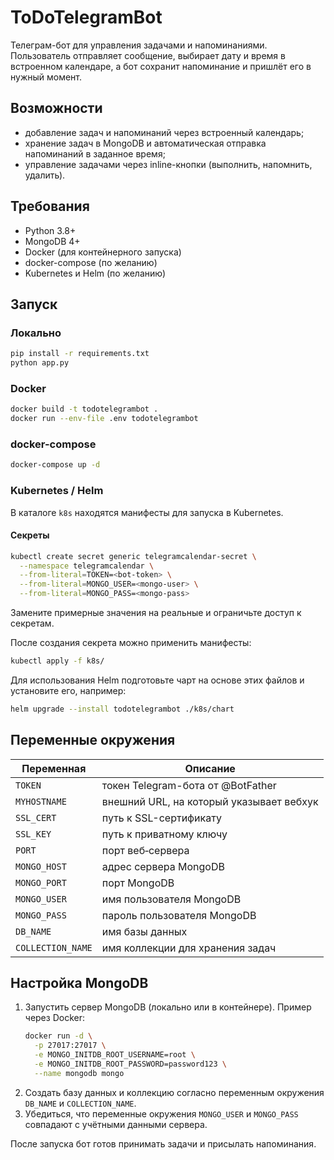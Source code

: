 # ToDoTelegramBot

Телеграм-бот для управления задачами и напоминаниями. Пользователь отправляет сообщение, выбирает дату и время в встроенном календаре, а бот сохранит напоминание и пришлёт его в нужный момент.

## Возможности
- добавление задач и напоминаний через встроенный календарь;
- хранение задач в MongoDB и автоматическая отправка напоминаний в заданное время;
- управление задачами через inline-кнопки (выполнить, напомнить, удалить).

## Требования
- Python 3.8+
- MongoDB 4+
- Docker (для контейнерного запуска)
- docker-compose (по желанию)
- Kubernetes и Helm (по желанию)

## Запуск
### Локально
```bash
pip install -r requirements.txt
python app.py
```

### Docker
```bash
docker build -t todotelegrambot .
docker run --env-file .env todotelegrambot
```

### docker-compose
```bash
docker-compose up -d
```

### Kubernetes / Helm
В каталоге `k8s` находятся манифесты для запуска в Kubernetes.

#### Секреты
```bash
kubectl create secret generic telegramcalendar-secret \
  --namespace telegramcalendar \
  --from-literal=TOKEN=<bot-token> \
  --from-literal=MONGO_USER=<mongo-user> \
  --from-literal=MONGO_PASS=<mongo-pass>
```
Замените примерные значения на реальные и ограничьте доступ к секретам.

После создания секрета можно применить манифесты:
```bash
kubectl apply -f k8s/
```
Для использования Helm подготовьте чарт на основе этих файлов и установите его, например:
```bash
helm upgrade --install todotelegrambot ./k8s/chart
```

## Переменные окружения
| Переменная        | Описание                                      |
|-------------------|-----------------------------------------------|
| `TOKEN`           | токен Telegram-бота от @BotFather              |
| `MYHOSTNAME`      | внешний URL, на который указывает вебхук      |
| `SSL_CERT`        | путь к SSL-сертификату                        |
| `SSL_KEY`         | путь к приватному ключу                       |
| `PORT`            | порт веб‑сервера                              |
| `MONGO_HOST`      | адрес сервера MongoDB                         |
| `MONGO_PORT`      | порт MongoDB                                  |
| `MONGO_USER`      | имя пользователя MongoDB                      |
| `MONGO_PASS`      | пароль пользователя MongoDB                   |
| `DB_NAME`         | имя базы данных                               |
| `COLLECTION_NAME` | имя коллекции для хранения задач              |

## Настройка MongoDB
1. Запустить сервер MongoDB (локально или в контейнере). Пример через Docker:
   ```bash
   docker run -d \
     -p 27017:27017 \
     -e MONGO_INITDB_ROOT_USERNAME=root \
     -e MONGO_INITDB_ROOT_PASSWORD=password123 \
     --name mongodb mongo
   ```
2. Создать базу данных и коллекцию согласно переменным окружения `DB_NAME` и `COLLECTION_NAME`.
3. Убедиться, что переменные окружения `MONGO_USER` и `MONGO_PASS` совпадают с учётными данными сервера.

После запуска бот готов принимать задачи и присылать напоминания.
